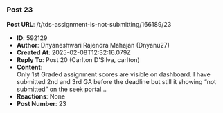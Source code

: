 ### Post 23
**Post URL**: /t/tds-assignment-is-not-submitting/166189/23
- **ID**: 592129
- **Author**: Dnyaneshwari Rajendra Mahajan (Dnyanu27)
- **Created At**: 2025-02-08T12:32:16.079Z
- **Reply To**: Post 20 (Carlton D'Silva, carlton)
- **Content**:  
  Only 1st Graded assignment scores are visible on dashboard.  I have submitted 2nd and 3rd GA before the deadline but still it showing “not submitted” on the seek portal…
- **Reactions**: None
- **Post Number**: 23

